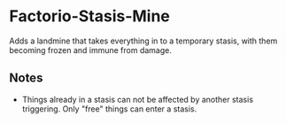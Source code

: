 # Factorio-Stasis-Mine
Adds a landmine that takes everything in to a temporary stasis, with them becoming frozen and immune from damage.

Notes
------

- Things already in a stasis can not be affected by another stasis triggering. Only "free" things can enter a stasis.